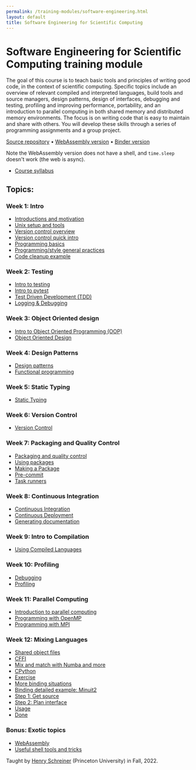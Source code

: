 ```yaml
---
permalink: /training-modules/software-engineering.html
layout: default
title: Software Engineering for Scientific Computing
---
```


# Software Engineering for Scientific Computing training module

The goal of this course is to teach basic tools and principles of writing good
code, in the context of scientific computing. Specific topics include an
overview of relevant compiled and interpreted languages, build tools and source
managers, design patterns, design of interfaces, debugging and testing,
profiling and improving performance, portability, and an introduction to
parallel computing in both shared memory and distributed memory environments.
The focus is on writing code that is easy to maintain and share with others. You
will develop these skills through a series of programming assignments and a
group project.

[Source repository](https://github.com/henryiii/se-for-sci) •
[WebAssembly version](https://henryiii.github.io/se-for-sci/live) •
[Binder version](https://mybinder.org/v2/gh/henryiii/se-for-sci/main?urlpath=lab)

Note the WebAssembly version does not have a shell, and `time.sleep` doesn't
work (the web is async).

- [Course syllabus](/assets/pdf/software-engineering/software-engineering-intro.pdf)

## Topics:

### Week 1: Intro

- [Introductions and motivation](week1/intro.html)
- [Unix setup and tools](week1/setup.html)
- [Version control overview](week1/vcs.html)
- [Version control quick intro](week1/vcs.html#version-control-quick-intro)
- [Programming basics](week1/programming_basics.html)
- [Programming/style general practices](week1/practices.html)
- [Code cleanup example](week1/cleanup_bessel.html)

### Week 2: Testing

- [Intro to testing](week2/testing.html)
- [Intro to pytest](week2/pytest.html)
- [Test Driven Development (TDD)](week2/tdd.html)
- [Logging & Debugging](week2/debugging.html)

### Week 3: Object Oriented design

- [Intro to Object Oriented Programming (OOP)](week3/introoo.html)
- [Object Oriented Design](week3/oodesign.html)

### Week 4: Design Patterns

- [Design patterns](week4/designpatt.html)
- [Functional programming](week4/functional.html)

### Week 5: Static Typing

- [Static Typing](week5/typing.html)

### Week 6: Version Control

- [Version Control](week6/git.html)

### Week 7: Packaging and Quality Control

- [Packaging and quality control](week7/packaging.html)
- [Using packages](week7/using_packages.html)
- [Making a Package](week7/making_a_package.html)
- [Pre-commit](week7/precommit.html)
- [Task runners](week7/task_runners.html)

### Week 8: Continuous Integration

- [Continuous Integration](week8/ci.html)
- [Continuous Deployment](week8/cd.html)
- [Generating documentation](week8/docs.html)

### Week 9: Intro to Compilation

- [Using Compiled Languages](week9/Compiled_Languages.html)

### Week 10: Profiling

- [Debugging](week10/debugging.html)
- [Profiling](week10/profiling.html)

### Week 11: Parallel Computing

- [Introduction to parallel computing](week11/intro.html)
- [Programming with OpenMP](week11/openmp.html)
- [Programming with MPI](week11/mpi.html)

### Week 12: Mixing Languages

- [Shared object files](week12/01-shared-objects/01-shared-objects.html)
- [CFFI](week12/01-shared-objects/01-shared-objects.html#cffi)
- [Mix and match with Numba and more](week12/01-shared-objects/01-shared-objects.html#mix-and-match-with-numba-and-more)
- [CPython](week12/02-cpython/02-cpython.html)
- [Exercise](week12/02-cpython/02-cpython.html#exercise)
- [More binding situations](week12/03-pybind/03a-pybind.html)
- [Binding detailed example: Minuit2](week12/03-pybind/03b-pybind.html)
- [Step 1: Get source](week12/03-pybind/03b-pybind.html#step-1-get-source)
- [Step 2: Plan interface](week12/03-pybind/03b-pybind.html#step-2-plan-interface)
- [Usage](week12/03-pybind/03b-pybind.html#usage)
- [Done](week12/03-pybind/03b-pybind.html#done)

### Bonus: Exotic topics

- [WebAssembly](week13/webassembly.html)
- [Useful shell tools and tricks](week13/shell.html)

Taught by [Henry Schreiner](/collaborators/henryiii) (Princeton University) in Fall, 2022.
